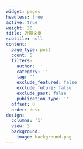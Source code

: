 ```yaml
---
widget: pages
headless: true
active: true
weight: 30
title: 近期文章
subtitle: null
content:
  page_type: post
  count: 5
  filters:
    author: ''
    category: ''
    tag: ''
    exclude_featured: false
    exclude_future: false
    exclude_past: false
    publication_type: ''
  offset: 0
  order: desc
design:
  columns: '1'
  view: 3
  background:
    image: background.png
---
```

